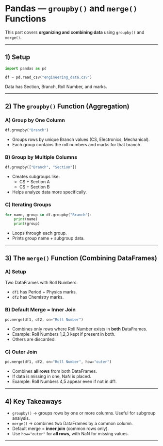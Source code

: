 # Pandas — `groupby()` and `merge()` Functions 

This part covers **organizing and combining data** using `groupby()` and `merge()`.

---

## 1) Setup

```python
import pandas as pd

df = pd.read_csv("engineering_data.csv")
```
Data has Section, Branch, Roll Number, and marks.

---

## 2) The `groupby()` Function (Aggregation)

### A) Group by One Column
```python
df.groupby("Branch")
```
- Groups rows by unique Branch values (CS, Electronics, Mechanical).  
- Each group contains the roll numbers and marks for that branch.

### B) Group by Multiple Columns
```python
df.groupby(["Branch", "Section"])
```
- Creates subgroups like:  
  - CS + Section A  
  - CS + Section B  
- Helps analyze data more specifically.

### C) Iterating Groups
```python
for name, group in df.groupby("Branch"):
    print(name)
    print(group)
```
- Loops through each group.  
- Prints group name + subgroup data.

---

## 3) The `merge()` Function (Combining DataFrames)

### A) Setup
Two DataFrames with Roll Numbers:
- `df1` has Period + Physics marks.  
- `df2` has Chemistry marks.  

### B) Default Merge = Inner Join
```python
pd.merge(df1, df2, on="Roll Number")
```
- Combines only rows where Roll Number exists in **both** DataFrames.  
- Example: Roll Numbers 1,2,3 kept if present in both.  
- Others are discarded.

### C) Outer Join
```python
pd.merge(df1, df2, on="Roll Number", how="outer")
```
- Combines **all rows** from both DataFrames.  
- If data is missing in one, NaN is placed.  
- Example: Roll Numbers 4,5 appear even if not in df1.

---

## 4) Key Takeaways

- `groupby()` → groups rows by one or more columns. Useful for subgroup analysis.  
- `merge()` → combines two DataFrames by a common column.  
- Default merge = **inner join** (common rows only).  
- Use `how="outer"` for **all rows**, with NaN for missing values.  

---
